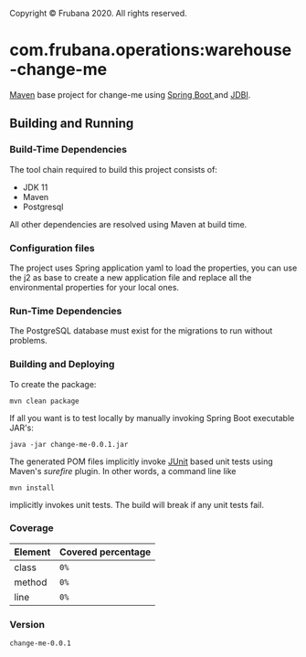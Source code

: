Copyright &copy; Frubana 2020. All rights reserved.

# com.frubana.operations:warehouse-change-me

[Maven](http://maven.apache.org/) base project for change-me using [Spring Boot
](https://projects.spring.io/spring-boot/) and [JDBI](https://jdbi.org/).

## Building and Running

### Build-Time Dependencies

The tool chain required to build this project consists of:

- JDK 11
- Maven
- Postgresql

All other dependencies are resolved using Maven at build time. 


### Configuration files
The project uses Spring application yaml to load the properties, you can use the
j2 as base to create a new application file and replace all the environmental 
properties for your local ones.


### Run-Time Dependencies

The PostgreSQL database must exist for the migrations to run without problems.

### Building and Deploying

To create the package:

    mvn clean package
    
If all you want is to test locally by manually invoking Spring Boot executable JAR's:

    java -jar change-me-0.0.1.jar


The generated POM files implicitly invoke [JUnit](http://junit.org) based unit tests using Maven's _surefire_ plugin.
In other words, a command line like

    mvn install

implicitly invokes unit tests. The build will break if any unit tests fail.

### Coverage

| Element             | Covered percentage |
| ------------------- | ------------------ |
| class               |        `0%`       |
| method              |        `0%`       |
| line                |        `0%`       |


### Version

    change-me-0.0.1
